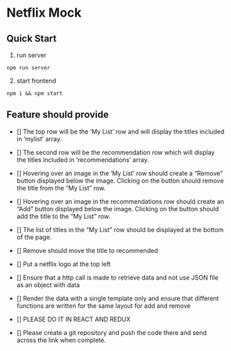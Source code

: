 # Netflix Mock

## Quick Start

1. run server

```
npm run server
```

2. start frontend

```
npm i && npm start
```

## Feature should provide

-   [] The top row will be the ‘My List’ row and will display the titles included in ‘mylist’ array.

-   [] The second row will be the recommendation row which will display the titles included in ‘recommendations’ array.

-   [] Hovering over an image in the ‘My List’ row should create a “Remove” button displayed below the image. Clicking on the button should remove the title from the “My List” row.

-   [] Hovering over an image in the recommendations row should create an “Add” button displayed below the image. Clicking on the button should add the title to the “My List” row.

-   [] The list of titles in the “My List” row should be displayed at the bottom of the page.

-   [] Remove should move the title to recommended

-   [] Put a netflix logo at the top left

-   [] Ensure that a http call is made to retrieve data and not use JSON file as an object with data

-   [] Render the data with a single template only and ensure that different functions are written for the same layout for add and remove

-   [] PLEASE DO IT IN REACT AND REDUX

-   [] Please create a git repository and push the code there and send across the link when complete.
